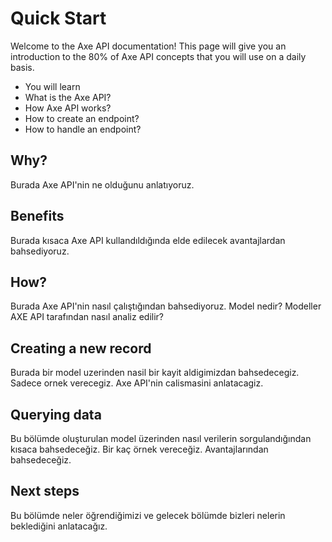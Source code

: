 # Quick Start

<p class="description">
Welcome to the Axe API documentation! This page will give you an introduction to the 80% of Axe API concepts that you will use on a daily basis.
</p>

<ul class="intro">
  <li>You will learn</li>
  <li>What is the Axe API?</li>
  <li>How Axe API works?</li>
  <li>How to create an endpoint?</li>
  <li>How to handle an endpoint?</li>
</ul>

## Why?

Burada Axe API'nin ne olduğunu anlatıyoruz.

## Benefits

Burada kısaca Axe API kullandıldığında elde edilecek avantajlardan bahsediyoruz.

## How?

Burada Axe API'nin nasıl çalıştığından bahsediyoruz. Model nedir? Modeller AXE API tarafından nasıl analiz edilir?

## Creating a new record

Burada bir model uzerinden nasil bir kayit aldigimizdan bahsedecegiz. Sadece ornek verecegiz. Axe API'nin calismasini anlatacagiz.

## Querying data

Bu bölümde oluşturulan model üzerinden nasıl verilerin sorgulandığından kısaca bahsedeceğiz. Bir kaç örnek vereceğiz. Avantajlarından bahsedeceğiz.

## Next steps

Bu bölümde neler öğrendiğimizi ve gelecek bölümde bizleri nelerin beklediğini anlatacağız.

